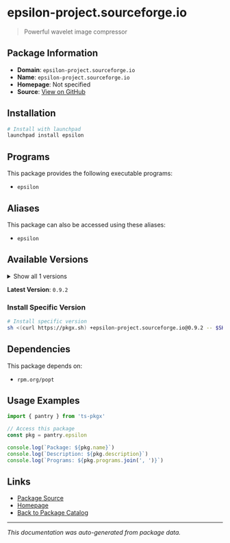 # epsilon-project.sourceforge.io

> Powerful wavelet image compressor

## Package Information

- **Domain**: `epsilon-project.sourceforge.io`
- **Name**: `epsilon-project.sourceforge.io`
- **Homepage**: Not specified
- **Source**: [View on GitHub](https://github.com/pkgxdev/pantry/tree/main/projects/epsilon-project.sourceforge.io/package.yml)

## Installation

```bash
# Install with launchpad
launchpad install epsilon
```

## Programs

This package provides the following executable programs:

- `epsilon`

## Aliases

This package can also be accessed using these aliases:

- `epsilon`

## Available Versions

<details>
<summary>Show all 1 versions</summary>

- `0.9.2`

</details>

**Latest Version**: `0.9.2`

### Install Specific Version

```bash
# Install specific version
sh <(curl https://pkgx.sh) +epsilon-project.sourceforge.io@0.9.2 -- $SHELL -i
```

## Dependencies

This package depends on:

- `rpm.org/popt`

## Usage Examples

```typescript
import { pantry } from 'ts-pkgx'

// Access this package
const pkg = pantry.epsilon

console.log(`Package: ${pkg.name}`)
console.log(`Description: ${pkg.description}`)
console.log(`Programs: ${pkg.programs.join(', ')}`)
```

## Links

- [Package Source](https://github.com/pkgxdev/pantry/tree/main/projects/epsilon-project.sourceforge.io/package.yml)
- [Homepage](#)
- [Back to Package Catalog](../package-catalog.md)

---

*This documentation was auto-generated from package data.*
